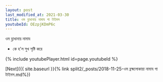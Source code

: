 ```yaml
---
layout: post
last_modified_at: 2021-03-30
title: ওম হ্লাধানায় নামায গা টাইমস
youtubeId: OEzpjKDmP6c
---
```

 
 
 ওম হ্লাধানায় নামায  
 
 -  কে হ'ল সুখ সৃষ্টি করে 
 
  
 
  
 
 
 
 
 
 


{% include youtubePlayer.html id=page.youtubeId %}
 
[Next]({{ site.baseurl }}{% link  split2/_posts/2018-11-25-ওম ব্রহ্মলোকায়া নামায গা টাইমস.md%})
 
